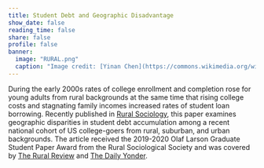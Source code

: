 ```yaml
---
title: Student Debt and Geographic Disadvantage
show_date: false
reading_time: false
share: false
profile: false
banner:
  image: "RURAL.png"
  caption: "Image credit: [Yinan Chen](https://commons.wikimedia.org/wiki/File:Gfp-michigan-upper-peninsula-across-the-river-at-dusk.jpg) via Wikimedia Commons (CCO)"
---
```

During the early 2000s rates of college enrollment and completion rose for young adults from rural backgrounds at the same time that rising college costs and stagnating family incomes increased rates of student loan borrowing. Recently published in [Rural Sociology](https://onlinelibrary.wiley.com/doi/10.1111/ruso.12403), this paper examines geographic disparities in student debt accumulation among a recent national cohort of US college-goers from rural, suburban, and urban backgrounds. The article received the 2019-2020 Olaf Larson Graduate Student Paper Award from the Rural Sociological Society and was covered by [The Rural Review](https://www.ruralreconcile.org/ruralreview/geographyandstudendebt) and [The Daily Yonder](https://dailyyonder.com/study-rural-college-goers-have-higher-debt-compared-to-non-rural-students/2021/11/08/).



